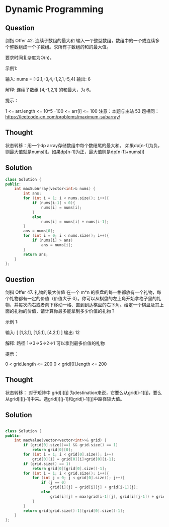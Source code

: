 # Dynamic Programming

## Question
剑指 Offer 42. 连续子数组的最大和
输入一个整型数组，数组中的一个或连续多个整数组成一个子数组。求所有子数组的和的最大值。

要求时间复杂度为O(n)。

 

示例1:

输入: nums = [-2,1,-3,4,-1,2,1,-5,4]
输出: 6

解释: 连续子数组 [4,-1,2,1] 的和最大，为 6。
 

提示：

1 <= arr.length <= 10^5
-100 <= arr[i] <= 100
注意：本题与主站 53 题相同：https://leetcode-cn.com/problems/maximum-subarray/

## Thought
状态转移：用一个dp array存储数组中每个数结尾的最大和。
如果dp[n-1]为负，则最大值就是nums[i]。如果dp[n-1]为正，最大值则是dp[n-1]+nums[i]

## Solution

``` C++
class Solution {
public:
    int maxSubArray(vector<int>& nums) {
        int ans;
        for (int i = 1; i < nums.size(); i++){
            if (nums[i-1] < 0){
                nums[i] = nums[i];
            }
            else    
                nums[i] = nums[i] + nums[i-1];
        }
        ans = nums[0];
        for (int i = 0; i < nums.size(); i++){
            if (nums[i] > ans)
                ans = nums[i];
        }
        return ans;
    }
};
```
## Question

剑指 Offer 47. 礼物的最大价值
在一个 m*n 的棋盘的每一格都放有一个礼物，每个礼物都有一定的价值（价值大于 0）。你可以从棋盘的左上角开始拿格子里的礼物，并每次向右或者向下移动一格、直到到达棋盘的右下角。给定一个棋盘及其上面的礼物的价值，请计算你最多能拿到多少价值的礼物？

 

示例 1:

输入: 
[
  [1,3,1],
  [1,5,1],
  [4,2,1]
]
输出: 12

解释: 路径 1→3→5→2→1 可以拿到最多价值的礼物
 
提示：

0 < grid.length <= 200
0 < grid[0].length <= 200

## Thought
状态转移：
对于矩阵中 grid[i][j] 为destination来说，它要么从grid[i-1][j]，要么从grid[i][j-1]中来。选grid[i][j-1]和grid[i-1][j]中路径较大值。

## Solution

``` C++

class Solution {
public:
    int maxValue(vector<vector<int>>& grid) {
        if (grid[0].size()==1 && grid.size() == 1)
            return grid[0][0];
        for (int i = 1; i < grid[0].size(); i++)
            grid[0][i] = grid[0][i]+grid[0][i-1];
        if (grid.size() == 1)
            return grid[0][grid[0].size()-1];
        for (int i = 1; i < grid.size(); i++){
            for (int j = 0; j < grid[0].size(); j++){
                if (j == 0)
                    grid[i][j] = grid[i][j] + grid[i-1][j];
                else
                    grid[i][j] = max(grid[i-1][j], grid[i][j-1]) + grid[i][j];
            }
        }
        return grid[grid.size()-1][grid[0].size()-1];
    }
};